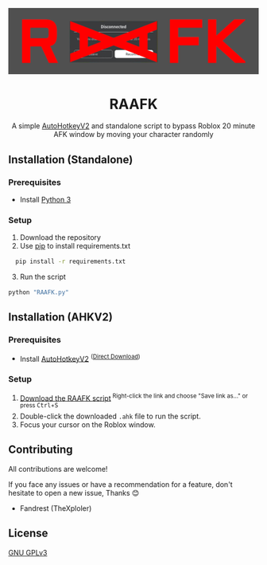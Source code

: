 ![RAAFK Banner](Github/RAAFKBanner.png)
<h1 align="center">RAAFK</h1>
<p align="center">
  A simple <a href="https://www.autohotkey.com/">AutoHotkeyV2</a> and standalone script to bypass Roblox 20 minute AFK window by moving your character randomly
</p>

## Installation (Standalone)

### Prerequisites
- Install [Python 3](https://www.python.org/downloads/)

### Setup
1. Download the repository
2. Use [pip](https://pip.pypa.io/en/stable/) to install requirements.txt
```bash
  pip install -r requirements.txt
```
3. Run the script
```bash
python "RAAFK.py"
```
## Installation (AHKV2)

### Prerequisites

- Install [AutoHotkeyV2](https://www.autohotkey.com/) <sup>([Direct Download](https://www.autohotkey.com/download/ahk-v2.exe))</sup>

### Setup

1. [Download the RAAFK script](https://raw.githubusercontent.com/TheXploler/RAAFK/refs/heads/main/RAAFK.ahk)<sup> Right-click the link and choose "Save link as..." or press <kbd>Ctrl</kbd>+<kbd>S</kbd></sup>
2. Double-click the downloaded `.ahk` file to run the script.
3. Focus your cursor on the Roblox window.

## Contributing

All contributions are welcome!

If you face any issues or have a recommendation for a feature, don't hesitate to open a new issue, Thanks 😊

- Fandrest (TheXploler)

## License

[GNU GPLv3](https://choosealicense.com/licenses/gpl-3.0/)
